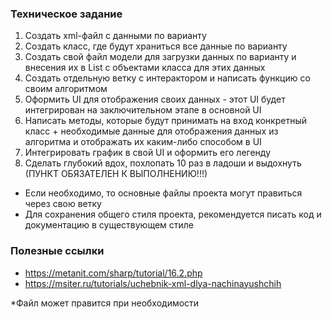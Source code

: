 ### Техническое задание
1. Создать xml-файл с данными по варианту
2. Создать класс, где будут храниться все данные по варианту
3. Создать свой файл модели для загрузки данных по варианту и внесения их в List с объектами класса для этих данных
4. Создать отдельную ветку с интерактором и написать функцию со своим алгоритмом
5. Оформить UI для отображения своих данных - этот UI будет интегрирован на заключительном этапе в основной UI
6. Написать методы, которые будут принимать на вход конкретный класс + необходимые данные для отображения данных из алгоритма
и отображать их каким-либо способом в UI
7. Интегрировать график в свой UI и оформить его легенду
8. Сделать глубокий вдох, похлопать 10 раз в ладоши и выдохнуть (ПУНКТ ОБЯЗАТЕЛЕН К ВЫПОЛНЕНИЮ!!!)

- Если необходимо, то основные файлы проекта могут правиться через свою ветку
- Для сохранения общего стиля проекта, рекомендуется писать код и документацию в существующем стиле

### Полезные ссылки
- https://metanit.com/sharp/tutorial/16.2.php
- https://msiter.ru/tutorials/uchebnik-xml-dlya-nachinayushchih

*Файл может правится при необходимости
